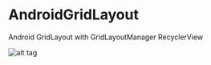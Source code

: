 # AndroidGridLayout
Android GridLayout with GridLayoutManager RecyclerView

![alt tag](https://herypramono.my.id "RS Hery Pramono")
